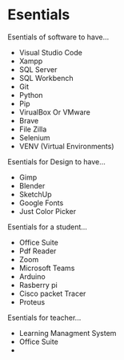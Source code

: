 # Esentials
Esentials of software to have...

- Visual Studio Code
- Xampp 
- SQL Server 
- SQL Workbench
- Git
- Python
- Pip
- VirualBox Or VMware
- Brave
- File Zilla
- Selenium
- VENV (Virtual Environments)


Esentials for Design to have...
- Gimp
- Blender
- SketchUp
- Google Fonts
- Just Color Picker


Esentials for a student...
- Office Suite
- Pdf Reader
- Zoom
- Microsoft Teams
- Arduino
- Rasberry pi
- Cisco packet Tracer
- Proteus


Esentials for teacher...
- Learning Managment System
- Office Suite
- 
